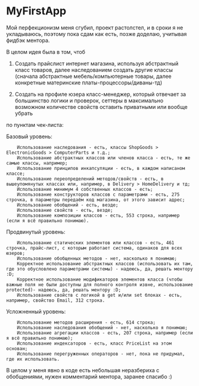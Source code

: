 # MyFirstApp

Мой перфекционизм меня сгубил, проект растолстел, и в сроки я не укладываюсь, поэтому пока сдам как есть, позже доделаю, учитывая фидбэк ментора.

В целом идея была в том, чтоб

1) Создать прайслист интернет магазина, используя абстрактный класс товаров, далее наследованием создать другие классы (сначала абстрактные мебель/компьютерные товары, далее конкретные материнские платы-процессоры/диваны-тд)

2) Создать на профиле юзера класс-менеджер, который отвечает за большинство логики и проверок, сеттеры в максимально возможном количестве свойств оставить приватными или вообще убрать

по пунктам чек-листа:

Базовый уровень:

        Использование наследования - есть, классы ShopGoods > ElectronicGoods > ComputerParts и т.д.;
        Использование абстрактных классов или членов класса - есть, те же самые классы, например;
        Использование принципов инкапсуляции - есть, в каждом написаном классе;
        Использование переопределений методов/свойств - есть, в вышеупомянутых классах или, например, в Delivery > HomeDelivery и тд;
        Использование минимум 4 собственных классов - есть;
        Использование конструкторов классов с параметрами - есть, 275 строчка, в параметры передаём код магазина, от этого зависит адрес;
        Использование обобщений - есть, везде;
        Использование свойств - есть, везде;
        Использование композиции классов - есть, 553 строка, например (если я всё правильно понимаю).

Продвинутый уровень:

        Использование статических элементов или классов - есть, 461 строчка, прайс-лист, с которым работает система, одинаков для всех юзеров;
        Использование обобщенных методов - нет, насколько я понимаю;
        Корректное использование абстрактных классов (использовать их там, где это обусловлено параметрами системы) - надеюсь, да, решать ментору :D;
        Корректное использование модификаторов элементов класса (чтобы важные поля не были доступны для полного контроля извне, использование protected)- надеюсь, да, решать ментору :D;
        Использование свойств с логикой в get и/или set блоках - есть, например, свойство Email, 312 строка.

Усложненный уровень:

        Использование методов расширения - есть, 614 строка;
        Использование наследования обобщений - нет, насколько я понимаю;
        Использование агрегации классов - есть, 207 строка, например (если я всё правильно понимаю);
        Использование индексаторов - есть, класс PriceList на этом основан;
        Использование перегруженных операторов - нет, пока не придумал, где их использовать.


В целом у меня явно в коде есть небольшая неразбериха с обобщениями, нужен комментарий ментора, заранее спасибо :)
